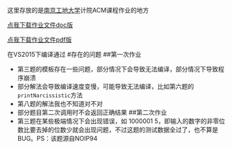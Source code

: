 这里存放的是[南京工地大学](http://www.njtech.edu.cn)计院ACM课程作业的地方

[点我下载作业文件doc版](Exercise.doc)

[点我下载作业文件pdf版](Exercise.pdf)

在VS2015下编译通过
#存在的问题
##第一次作业
* 第三题的模板存在一些问题，部分情况下会导致无法编译，部分情况下导致程序崩溃
* 部分解法会导致编译速度变慢，可能导致无法编译，比如第六题的`printNarcissistic`方法
* 第八题的解法我也不知道对不对
* 部分题目第二次调用时不会返回正确结果
##第二次作业
* 第三题在某些极端情况下会出现错误，如 1000001 5，即输入的数字的非零位数比要去掉的位数少就会出现问题，不过这题的测试数据全过了，也不算是BUG。PS：该题源自NOIP94